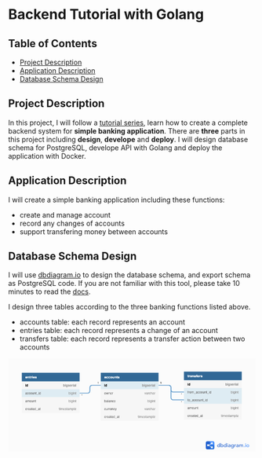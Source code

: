 # Backend Tutorial with Golang

## Table of Contents

- [Project Description](#project-description)
- [Application Description](#application-description)
- [Database Schema Design](#database-schema-design)

## Project Description

In this project, I will follow a [tutorial series](https://youtu.be/rx6CPDK_5mU), learn how to create a complete backend system for **simple banking application**. There are **three** parts in this project including **design**, **develope** and **deploy**. I will design database schema for PostgreSQL, develope API with Golang and deploy the application with Docker.

## Application Description

I will create a simple banking application including these functions:
- create and manage account
- record any changes of accounts
- support transfering money between accounts

## Database Schema Design

I will use [dbdiagram.io](https://dbdiagram.io/home) to design the database schema, and export schema as PostgreSQL code. If you are not familiar with this tool, please take 10 minutes to read the [docs](https://www.dbml.org/docs/#syntax-consistency).

I design three tables according to the three banking functions listed above.

- accounts table: each record represents an account
- entries table: each record represents a change of an account
- transfers table: each record represents a transfer action between two accounts

![database schema](https://github.com/johnnyhwu/Backend-Tutorial-with-Golang/blob/main/assets/images/database%20schema.png)
